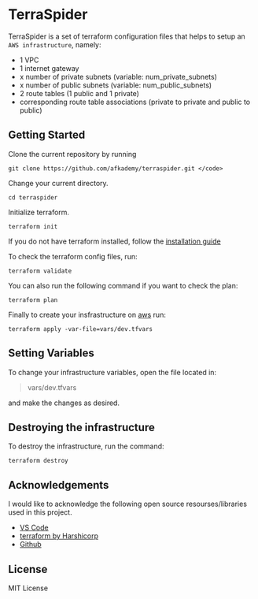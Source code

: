# TerraSpider
TerraSpider is a set of terraform configuration files that helps to setup an `AWS infrastructure`, namely:
- 1 VPC
- 1 internet gateway
- x number of private subnets (variable: num_private_subnets)
- x number of public subnets (variable: num_public_subnets)
- 2 route tables (1 public and 1 private)
- corresponding route table associations (private to private and public to public)


## Getting Started

Clone the current repository by running

```ngular2html
git clone https://github.com/afkademy/terraspider.git </code>
```
Change your current directory.

```ngular2html
cd terraspider
```

Initialize terraform. 

```ngular2html
terraform init
```
If you do not have terraform installed, follow the [installation guide](https://developer.hashicorp.com/terraform/tutorials/aws-get-started/install-cli)


To check the terraform config files, run:
```ngular2html
terraform validate
```

You can also run the following command if you want to check the plan:
```ngular2html
terraform plan
```

Finally to create your insfrastructure on [aws](https://aws.amazonaws.com) run:
```ngular2html
terraform apply -var-file=vars/dev.tfvars
```

## Setting Variables

To change your infrastructure variables, open the file located in:

> vars/dev.tfvars

and make the changes as desired.


## Destroying the infrastructure

To destroy the infrastructure, run the command:
```ngular2html
terraform destroy
```

## Acknowledgements
I would like to acknowledge the following open source resourses/libraries used in this project.
- [VS Code](https://code.visualstudio.com/)
- [terraform by Harshicorp](https://www.terraform.io/)
- [Github](https://github.com)

## License 
MIT License
